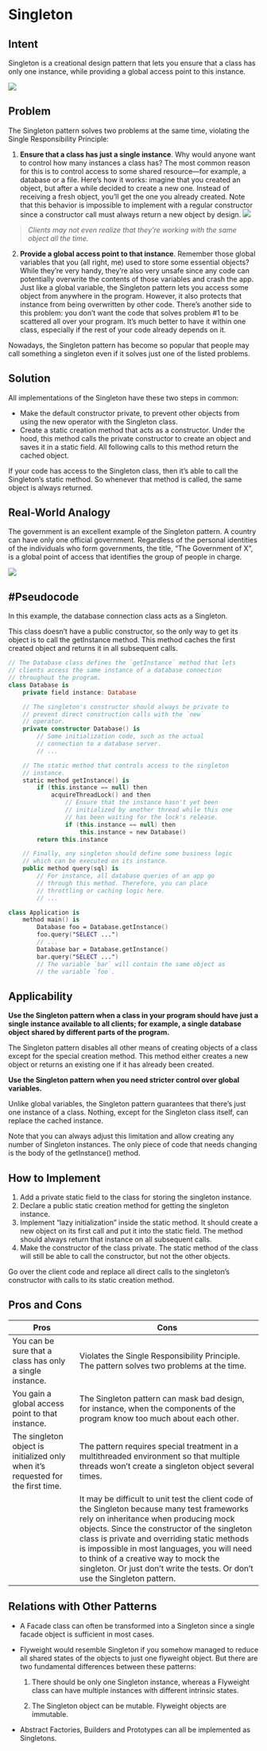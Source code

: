 # Singleton

## Intent
Singleton is a creational design pattern that lets you ensure that a class has only one instance, while providing a global access point to this instance.

![](https://raw.github.com/apal7/java-design-patterns/master/images/images-singleton-pattern/singleton.png)


## Problem
The Singleton pattern solves two problems at the same time, violating the Single Responsibility Principle:

1. **Ensure that a class has just a single instance**. Why would anyone want to control how many instances a class has? The most common reason for this is to control access to some shared resource—for example, a database or a file.
Here’s how it works: imagine that you created an object, but after a while decided to create a new one. Instead of receiving a fresh object, you’ll get the one you already created.
Note that this behavior is impossible to implement with a regular constructor since a constructor call must always return a new object by design.
![](https://raw.github.com/apal7/java-design-patterns/master/images/images-singleton-pattern/singleton-comic-1-en.png)
> _Clients may not even realize that they’re working with the same object all the time._



2. **Provide a global access point to that instance**. Remember those global variables that you (all right, me) used to store some essential objects? While they’re very handy, they’re also very unsafe since any code can potentially overwrite the contents of those variables and crash the app.
Just like a global variable, the Singleton pattern lets you access some object from anywhere in the program. However, it also protects that instance from being overwritten by other code.
There’s another side to this problem: you don’t want the code that solves problem #1 to be scattered all over your program. It’s much better to have it within one class, especially if the rest of your code already depends on it.


Nowadays, the Singleton pattern has become so popular that people may call something a singleton even if it solves just one of the listed problems.




## Solution
All implementations of the Singleton have these two steps in common:

- Make the default constructor private, to prevent other objects from using the new operator with the Singleton class.
- Create a static creation method that acts as a constructor. Under the hood, this method calls the private constructor to create an object and saves it in a static field. All following calls to this method return the cached object.

If your code has access to the Singleton class, then it’s able to call the Singleton’s static method. So whenever that method is called, the same object is always returned.



##  Real-World Analogy
The government is an excellent example of the Singleton pattern. A country can have only one official government. Regardless of the personal identities of the individuals who form governments, the title, “The Government of X”, is a global point of access that identifies the group of people in charge.

![](https://raw.github.com/apal7/java-design-patterns/master/images/images-singleton-pattern/structure.png)




## #Pseudocode
In this example, the database connection class acts as a Singleton.

This class doesn’t have a public constructor, so the only way to get its object is to call the  getInstance method. This method caches the first created object and returns it in all subsequent calls.

```kotlin
// The Database class defines the `getInstance` method that lets
// clients access the same instance of a database connection
// throughout the program.
class Database is
    private field instance: Database

    // The singleton's constructor should always be private to
    // prevent direct construction calls with the `new`
    // operator.
    private constructor Database() is
        // Some initialization code, such as the actual
        // connection to a database server.
        // ...

    // The static method that controls access to the singleton
    // instance.
    static method getInstance() is
        if (this.instance == null) then
            acquireThreadLock() and then
                // Ensure that the instance hasn't yet been
                // initialized by another thread while this one
                // has been waiting for the lock's release.
                if (this.instance == null) then
                    this.instance = new Database()
        return this.instance

    // Finally, any singleton should define some business logic
    // which can be executed on its instance.
    public method query(sql) is
        // For instance, all database queries of an app go
        // through this method. Therefore, you can place
        // throttling or caching logic here.
        // ...

class Application is
    method main() is
        Database foo = Database.getInstance()
        foo.query("SELECT ...")
        // ...
        Database bar = Database.getInstance()
        bar.query("SELECT ...")
        // The variable `bar` will contain the same object as
        // the variable `foo`.
```







## Applicability
**Use the Singleton pattern when a class in your program should have just a single instance available to all clients; for example, a single database object shared by different parts of the program.**

 The Singleton pattern disables all other means of creating objects of a class except for the special creation method. This method either creates a new object or returns an existing one if it has already been created.


**Use the Singleton pattern when you need stricter control over global variables.**

 Unlike global variables, the Singleton pattern guarantees that there’s just one instance of a class. Nothing, except for the Singleton class itself, can replace the cached instance.

Note that you can always adjust this limitation and allow creating any number of Singleton instances. The only piece of code that needs changing is the body of the  getInstance() method.





## How to Implement
1. Add a private static field to the class for storing the singleton instance.
2. Declare a public static creation method for getting the singleton instance.
3. Implement “lazy initialization” inside the static method. It should create a new object on its first call and put it into the static field. The method should always return that instance on all subsequent calls.
4. Make the constructor of the class private. The static method of the class will still be able to call the constructor, but not the other objects.

Go over the client code and replace all direct calls to the singleton’s constructor with calls to its static creation method.




##  Pros and Cons
| Pros | Cons |
| --- | --- |
|  You can be sure that a class has only a single instance. |  Violates the Single Responsibility Principle. The pattern solves two problems at the time. |
|  You gain a global access point to that instance. |  The Singleton pattern can mask bad design, for instance, when the components of the program know too much about each other. |
|  The singleton object is initialized only when it’s requested for the first time. |  The pattern requires special treatment in a multithreaded environment so that multiple threads won’t create a singleton object several times. |
| |  It may be difficult to unit test the client code of the Singleton because many test frameworks rely on inheritance when producing mock objects. Since the constructor of the singleton class is private and overriding static methods is impossible in most languages, you will need to think of a creative way to mock the singleton. Or just don’t write the tests. Or don’t use the Singleton pattern. |






##  Relations with Other Patterns
- A Facade class can often be transformed into a Singleton since a single facade object is sufficient in most cases.

- Flyweight would resemble Singleton if you somehow managed to reduce all shared states of the objects to just one flyweight object. But there are two fundamental differences between these patterns:

    1. There should be only one Singleton instance, whereas a Flyweight class can have multiple instances with different intrinsic states.
    
    2. The Singleton object can be mutable. Flyweight objects are immutable.

- Abstract Factories, Builders and Prototypes can all be implemented as Singletons.


